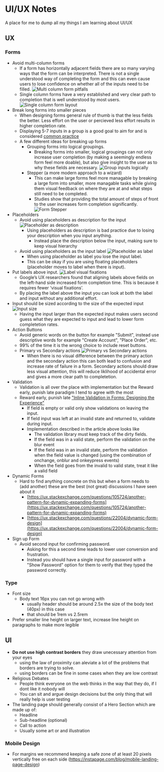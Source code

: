 # UI/UX Notes

A place for me to dump all my things I am learning about UI/UX

## UX
### Forms
- Avoid multi-column forms
    - If a form has horizontally adjacent fields there are so many varying ways that the form can be interpreted. There is not a single understood way of completing the form and this can even cause users to lose confidence on whether all of the inputs need to be filled.
    ![Multi column form pitfalls](examples/multi-column-pitfalls.png)
    - Single column forms have a very established and very clear path to completion that is well understood by most users.
    ![Single column form layout](examples/form-single-column.png)
- Break long forms into smaller pieces
    - When designing forms general rule of thumb is that the less fields the better. Less effort on the user or percieved less effort results in higher completion rate.
    - Displaying 5-7 inputs in a group is a good goal to aim for and is considered [common practice](https://xd.adobe.com/ideas/principles/web-design/best-practices-form-design/) 
    - A few different ideas for breaking up forms
      - Grouping forms into logical groupings. 
        - Breaking forms into smaller, logical groupings can not only increase user completion (by making a seemingly endless form feel more doable), but also give insight to the user as to why these fields are necessary. 
        ![Group inputs logically](examples/form-grouping.png)
      - Stepper (a more modern approach to a wizard)
        - This can make large forms feel more managable by breaking a large form into smaller, more managable tasks while giving them visual feedback on where they are at and what steps still need to be completed.
        - Studies show that providing the total amount of steps of front to the user increases form completion significantly.
        ![Form Stepper](examples/form-stepper.png)
- Placeholders
    - Avoid using placeholders as description for the input
        ![Placeholder as description](examples/placeholder-description.png)
        - Using placeholders as description is bad practice due to losing your description when you input anything.  
          - Instead place the description below the input, making sure to keep visual hierarchy
    - Avoid using placeholders as the input label
        ![Placeholder as label](examples/placeholder-label.png)
        - When using placeholder as label you lose the input label.
        - This can be okay if you are using floating placeholders (placeholder moves to label when there is input).
- Put labels above input.
    ![Label visual fixations](examples/label-visual-fixation.png)
    - Google’s UX researchers found that aligning labels above fields on the left-hand side increased form completion time. This is because it requires fewer ‘visual fixations’.
    - By placing the label above the input you can look at both the label and input without any additional effort.
- Input should be sized according to the size of the expected input
    ![Input size](examples/input-size.png)
    - Having the input larger than the expected input makes users second guess what they are expected to input and lead to lower form completetion rates.
- Action Buttons
    - Avoid generic words on the button for example "Submit", instead use descriptive words for example "Create Account", "Place Order", etc.
    - 99% of the time it is the wrong choice to include reset buttons.
    - Primary vs Secondary actions
        ![Primary vs Secondary actions](examples/primary-secondary-button.png)
        - When there is no visual difference between the primary action and the secondary action this can both lead to confusion and increase rate of failure in a form. Secondary actions should draw less visual attention, this will reduce liklihood of accidental error and gives a more clear path to completetion.
- Validation
    - Validation is all over the place with implementation but the Reward early, punish late paradigm I tend to agree with the most
    - Reward early, punish late ["Inline Validation in Forms: Designing the Experience"](https://medium.com/wdstack/inline-validation-in-forms-designing-the-experience-123fb34088ce)
        - If field is empty or valid only show validations on leaving the input.
        - If field input was left at an invalid state and returned to, validate during input.
        - Implementation described in the article above looks like
            - The validation library must keep track of the dirty fields.
            - If the field was in a valid state, perform the validation on the blur event
            - If the field was in an invalid state, perform the validation when the field value is changed (using the combination of onchange, onblur and onkeypress events)
            - When the field goes from the invalid to valid state, treat it like a valid field
- Dynamic Forms
    - Hard to find anything concrete on this but when a form needs to (add another) these are the best (not great) discussions I have seen about it                   
        - [https://ux.stackexchange.com/questions/105724/another-pattern-for-dynamic-expanding-forms](https://ux.stackexchange.com/questions/105724/another-pattern-for-dynamic-expanding-forms)
      - [https://ux.stackexchange.com/questions/22004/dynamic-form-design](https://ux.stackexchange.com/questions/22004/dynamic-form-design)
- Sign up Form
    - Avoid second input for confirming password.
         - Asking for this a second time leads to lower user conversion and frustration.
         - Instead you should have a single input for password with a "Show Password" option for them to verify that they typed the password correctly.

### Type
- Font size
  - Body text 16px you can not go wrong with 
    - usually header should be around 2.5x the size of the body text (40px) in this case 
    - that should be 1rem vs 2.5rem
- Prefer smaller line height on larger text, increase line height on paragraphs to make more legible

## UI
- **Do not use high contrast borders** they draw unecessary attention from your eyes
    - using the law of proximity can aleviate a lot of the problems that borders are trying to solve.
    - using borders can be fine in some cases when they are low contrast
- Religious Debates 
    - People think everyone on the web thinks in the way that they do, if I dont like it nobody will 
    - You can sit and argue design decisions but the only thing that will really help is user testing
- The landing page should generally consist of a Hero Section which are made up of:
    - Headline
    - Sub-headline (optional)
    - Call to action
    - Usually some art or and illustration
### Mobile Design
- For margins we recommend keeping a safe zone of at least 20 pixels vertically free on each side (https://instapage.com/blog/mobile-landing-page-design)
